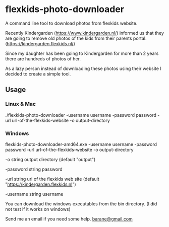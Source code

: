 # flexkids-photo-downloader
A command line tool to download photos from flexkids website.

Recently Kindergarden (https://www.kindergarden.nl/) informed us that they are going to remove
old photos of the kids from their parents portal. (https://kindergarden.flexkids.nl/)

Since my daughter has been going to Kindergarden for more than 2 years there are hundreds of photos of her.

As a lazy person instead of downloading these photos using their website I decided to create a simple tool.

## Usage

### Linux & Mac

 ./flexkids-photo-downloader -username username -password password -url url-of-the-flexkids-website -o output-directory

### Windows

 flexkids-photo-downloader-amd64.exe -username username -password password -url url-of-the-flexkids-website -o output-directory


  -o string
        output directory (default "output")

  -password string
        password

  -url string
        url of the flexkids web site (default "https://kindergarden.flexkids.nl")

  -username string
        username

You can download the windows executables from the bin directory. (I did not test if it works on windows)

Send me an email if you need some help. barane@gmail.com
